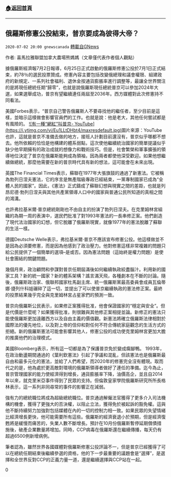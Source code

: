 ###  [:house:返回首頁](https://github.com/ourhimalayas/txt)
---

## 俄羅斯修憲公投結束，普京要成為彼得大帝？
`2020-07-02 20:00 gnewscanada` [轉載自GNews](https://gnews.org/zh-hant/252275/)

作者: 喜馬拉雅聯盟加拿大農場熊媽媽（文章僅代表作者個人觀點）

據俄羅斯經濟報7月2日報導，6月25日正式啟動的俄羅斯修憲公投於7月1日正式結束，約78％的選民投票贊成。修憲內容主要包括改變俄總理和議會權限、組建政府的新規定、一系列社會福利、退休金按通貨膨脹率進行調整等，最讓全世界關注的是將現任總統任期“歸零”，也就是說俄羅斯現任總統普京可以參加2024年大選，如果選舉成功，普京有望繼續連任兩屆至2036年。西方媒體對此次修憲持不同看法。

美國Forbes表示，“普京自己警告俄羅斯人不要尋找他的繼任者，至少目前是這樣，並暗示這樣做會影響官員們的工作。也就是說：他是老大，其他任何嘗試都是有風險的。
[!\[有一種“網紅”叫普京- YouTube\](https://i.ytimg.com/vi/Eu1LLtDHbt4/maxresdefault.jpg)](https://www.google.ca/url?sa=i&amp;url=https%3A%2F%2Fwww.youtube.com%2Fwatch%3Fv%3DEu1LLtDHbt4&amp;psig=AOvVaw2kRAIBxkzJY_sjXVqpvCpr&amp;ust=1593820223384000&amp;source=images&amp;cd=vfe&amp;ved=0CAIQjRxqFwoTCOCFrJXhr-oCFQAAAAAdAAAAABAN)圖片來源：YouTube 
也許，這就是普京不准備去做的地方，接班人計劃目前還沒有，普京似乎哪都不想去。他所依賴的恰恰是他構建的體系弱點，這次使他繼續統治國家的簡單提議似乎缺少他早期擁有的政治成就的想像力和戰術技巧。但是，社會繁榮和軍事擴張的領導地位決定了普京在俄羅斯能夠成為領袖，因為兩者都使他深受歡迎。如果他想繼續做總統，那麼他需要在新的普京時代具有新的想法，這可能會在未來出現。

英國The Financial Times表示，蘇聯在1977年大張旗鼓的通過了新憲法。它被稱為勃列日涅夫憲法，它的序言是無產階級專政已經結束，一黨專制國家已成為“全體人民的國家”。因此，《憲法》正式鑄成了蘇聯幻想與現實之間的差距，也就是列昂尼德·勃列日涅夫與其他共產黨領導人口中的國家與普通公民所知道的真相之間的鴻溝。

也許弗拉基米爾·普京總統剛剛也不由自主的扮演了勃列日涅夫。在克里姆林宮組織的為期一周的表演中，選民們批准了對1993年憲法的一長串修正案。他們創造了現代法治國家的幻想，但它脫離了俄羅斯現實，就像1977年的憲法脫離了蘇聯的生活一樣。

德國Deutsche Welle表示，弗拉基米爾·普京不應該宣布修憲公投。他這樣做並不是因為必須要修憲，而是因為他感到了政治壓力。他對修憲這樣非常複雜的問題只給公民提供了一個簡單的選項–是或否。因為憲法問題（這始終是權力問題）是使社會團結的關鍵問題。

幾個月來，政治顧問和參謀對普京任期屆滿後如何繼續執政絞盡腦汁。利用新的國家工具？新的統一國家？新的體系架構？謠言滿天飛，各種劇本在不斷的討論。隨後，俄羅斯政治家、俄聯邦國家杜馬副主席、統一俄羅斯黨最高委員會成員瓦倫蒂娜·捷列什科娃碾碎了這一切，並提出了可以使普京繼續執政的憲法修正案。最終的投票結果幾乎完全與克里姆林宮占星家們的預測一致。

普京向俄羅斯公民表示，如果修正案獲得批准，他會保證國家的“穩定與安全”。但是代價是什麼呢？如果獲得批准，則很難與其他修正案相提並論。新修正的憲法只能使俄羅斯更加遠離西方以及自由主義的價值觀。新憲法將確立俄羅斯法律相對於國際法的優先地位，以及對上帝的信仰和對任何不符合傳統家庭觀念的生活方式的拒絕。新的俄羅斯憲法可能會影響其他人，修憲公投的成功使克里姆林宮更加大膽的推廣他們的治理模式。

美國Bloomberg表示，所有這一切都是為了保護普京免於變成瘸腳鴨。 1993年，在政治動盪期間通過的《葉利欽憲法》引起了爭議和混亂，但該憲法也是俄羅斯最自由和最多元化的憲法，並給了人們希望，而2020年的修憲完全沒有體現。取而代之的是，他為處於更高敵對環境的俄羅斯領導者做好了連任的準備。迄今為止，普京管理國家的能力使經濟得到增長，通貨膨脹率下降，油價高企，並且自2014年以來，就克里米亞事件得到了民眾的支持。但倫敦皇家學院俄羅斯研究所所長格林表示，這一系列非同尋常的事件的影響正在減弱。

強有力的總統職位將成為超級總統職位。普京通過解僱法官獲得了更多介入司法機構的機會，獲得了更強大的否決權，以阻止立法，獲得免於被起訴的豁免權。這與他不斷持續努力加強對包括媒體在內的一切的控制力相一致。如果民眾的失望情緒比經濟增長更快，他可能需要所有這些。俄羅斯的經濟衰退小於預期，但是經濟復甦將是緩慢而痛苦的，失業人數不斷增長。預計在10月份俄羅斯暫停延期償債措施後，破產企業數量將增加。同時，CCP病毒在俄羅斯還在繼續傳播，每天仍有超過6500例新增病例。

筆者認為，雖然世界各國媒體對俄羅斯修憲公投評論不一，但是普京已經獲得了可以在總統任期結束後繼續參選的資格，他的下一步最重要的議題會是“選擇”，是選擇和全世界反對CCP的正義力量一道，還是繼續選擇與CCP站在一起。

0
